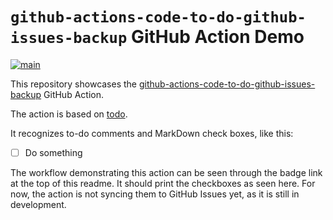 # `github-actions-code-to-do-github-issues-backup` GitHub Action Demo

[svg]: https://github.com/TomasHubelbauer/github-actions-code-to-do-github-issues-backup-demo/actions/workflows/main.yml/badge.svg
[yml]: https://github.com/TomasHubelbauer/github-actions-code-to-do-github-issues-backup-demo/actions/workflows/main.yml
[![main][svg]][yml]

[github-actions-code-to-do-github-issues-backup]: https://github.com/TomasHubelbauer/github-actions-code-to-do-github-issues-backup
This repository showcases the [github-actions-code-to-do-github-issues-backup]
GitHub Action.

The action is based on [todo](https://github.com/TomasHubelbauer/todo).

It recognizes to-do comments and MarkDown check boxes, like this:

- [ ] Do something

The workflow demonstrating this action can be seen through the badge link at the
top of this readme. It should print the checkboxes as seen here. For now, the
action is not syncing them to GitHub Issues yet, as it is still in development.
